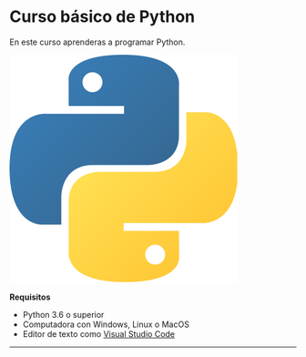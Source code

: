 # Curso básico de Python

En este curso aprenderas a programar Python.

![Logo de Python](Images/400px-Python-logo.png)

**Requisitos**
- Python 3.6 o superior
- Computadora con Windows, Linux o MacOS
- Editor de texto como [Visual Studio Code](https://code.visualstudio.com)

---------------------------------------------------------------------------------